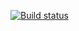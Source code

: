 [![Build status](https://ci.appveyor.com/api/projects/status/w69s80o22tc2jwe5?svg=true)](https://ci.appveyor.com/project/dmitryshjob/unit-test)